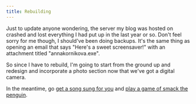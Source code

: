 ```yaml
---
title: Rebuilding
---
```

<p>Just to update anyone wondering, the server my blog was hosted on crashed and lost everything I had put up in the last year or so.  Don't feel sorry for me though, I should've been doing backups.  It's the same thing as opening an email that says "Here's a sweet screensaver!" with an attachment titled "annakornikova.exe".</p>
<p>So since I have to rebuild, I'm going to start from the ground up and redesign and incorporate a photo section now that we've got a digital camera.</p>
<p>In the meantime, go <a href="http://www.sr.se/cgi-bin/p1/src/sing/default.asp">get a song sung for you</a> and <a href="http://www.casper.ru/temp/pingu3/?namn=422">play a game of smack the penguin</a>.</p>

